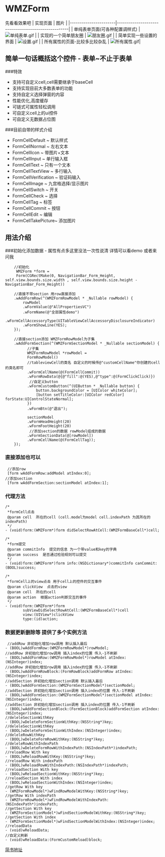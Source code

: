 # WMZForm
先看看效果吧
| 实现页面                | 图片                       |
|-----------------------|-----------------------------------------------------|
| 单纯表单页面(可各种配置调样式)               | ![单纯表单.gif](https://upload-images.jianshu.io/upload_images/9163368-7ec31dc28be50359.gif?imageMogr2/auto-orient/strip)
|
| 实现的一个简单朋友圈              | ![朋友圈.gif](https://upload-images.jianshu.io/upload_images/9163368-a9f7b2803a7ea8cd.gif?imageMogr2/auto-orient/strip)
|
| 简单实现一些设置的界面              | ![设置.gif](https://upload-images.jianshu.io/upload_images/9163368-ac0e739822a16515.gif?imageMogr2/auto-orient/strip)
|
| 所有属性的页面-比较多比较杂乱              | ![所有属性.gif](https://upload-images.jianshu.io/upload_images/9163368-535ae0912b320ca6.gif?imageMogr2/auto-orient/strip)|

##  简单一句话概括这个控件 - 表单~不止于表单
###特效
- 支持可自定义cell,cell需要继承于baseCell
- 支持实现目前大多数表单的功能
- 支持自定义选择弹窗的内容
- 性能优化,高度缓存
- 可链式可属性轻松调用
- 可自定义cell上的ui控件
- 可自定义无数据占位图

###目前自带的样式介绍

 -   FormCellDefault       ~ 默认样式
   - FormCellNormal       ~ 左右文本
 -   FormCellIcon            ~ 带图片+文本
-    FormCellInput           ~  单行输入框
 -   FormCellText            ~  只有一个文本
-    FormCellTextView    ~  多行输入
 -   FormCellVerification ~ 验证码输入
-    FormCellImage         ~ 九宫格选择/显示图片
-    FormCellSwitch        ~ 开关
-    FormCellCheck         ~ 选择
-    FormCellTag             ~ 标签
 -   FormCellCommit      ~ 按钮
-    FormCellEdit            ~ 编辑
-    FormCellTakePicture~ 添加图片



## 用法介绍
###初始化添加数据 - 属性有点多这里没法一次性说清 详情可以看demo 或者来问我
```
    //初始化
     WMZForm *form =
     Form(CGRectMake(0, NavigationBar_Form_Height, self.view.bounds.size.width , self.view.bounds.size.height - NavigationBar_Form_Height))

    //直接不带section 用row直接添加
    .wAddFormRow(^(WMZFormRowModel * _Nullable rowModel) {
        rowModel
        .wFormValue(@"AllPropertiesVC")
        .wFormName(@"全部属性demo")
        .wFormCellAccessoryType(UITableViewCellAccessoryDisclosureIndicator)
        .wFormShowLine(YES);
    });

    //直接section添加 WMZFormRowModel为子集
    .wAddFormSection(^(WMZFormSectionModel * _Nullable sectionModel) {
          //子集
          WMZFormRowModel *rowModel =
          FormRowModel()
          //tableviewCell的类名 自定义的时候传@"customCellName"你创建的cell的类名即可
          .wFormCellName(@(FormCellCommit))
          .wFormRowData(@{@"fill":@(YES),@"type":@(FormClickClick)})
           //自定义button
          .wFormCustomButton(^(UIButton * _Nullable button) {
              button.backgroundColor = [UIColor whiteColor];
              [button setTitleColor:[UIColor redColor] forState:UIControlStateNormal];
          })
          .wFormBtn(@"退出");
        
          sectionModel
          .wFormHeadHeight(20)
          .wFormFootHeight(20)
           //添加section的数据 rowModel组成的数据
          .wFormSectionData(@[rowModel])
          .wFormCellName(@(FormCellTag));
    });
```
### 直接添加也可以
```
 //添加row
 [form wAddFormRow:addModel atIndex:0];
//添加section
 [form wAddFormSection:sectionModel atIndex:1];
```

### 代理方法
```
/*
 *formCell点击
 @param cell  所在的cell (cell.model为model cell.indexPath 为其所在的indexPath)
 */
- (void)form:(WMZForm*)form didSelectRowAtCell:(WMZFormBaseCell*)cell;

/*
 *form提交
 @param commitInfo  提交的信息 为一个带value和key的字典
 @param success  是否通过检验规则可以提交
 */
- (void)form:(WMZForm*)form info:(NSDictionary*)commitInfo canCommit:(BOOL)success;

/*
 *formCell上的view点击 用于cell上的控件的交互事件
 @param clickView  点击的view
 @param cell  所在的cell
 @param action  根据action判断交互的事件
 */
- (void)form:(WMZForm*)form
        subViewDidSelectRowAtCell:(WMZFormBaseCell*)cell
        view:(UIView*)clickView
        type:(id)action;
```

### 数据更新删除等 提供了多个实例方法
```
 //addRow 非初始化增加row调用 默认插入最后
- (BOOL)wAddFormRow:(WMZFormRowModel*)rowModel;
//addRow 非初始化增加row调用 插入index的位置 传入-1不刷新
- (BOOL)wAddFormRow:(WMZFormRowModel*)rowModel atIndex:(NSInteger)index;
//addRow 非初始化增加row调用 插入index的位置 传入-1不刷新
- (BOOL)wAddFormRowBlock:(FormRowBlock)addFormRow atIndex:(NSInteger)index;
//addSection 非初始化增加section调用 默认插入最后
- (BOOL)wAddFormSection:(WMZFormSectionModel*)sectionModel;
//addSection 非初始化增加section调用 插入index的位置 传入-1不刷新
- (BOOL)wAddFormSection:(WMZFormSectionModel*)sectionModel atIndex:(NSInteger)index;
//addSection 非初始化增加section调用 插入index的位置 传入-1不刷新
- (BOOL)wAddFormSectionBlock:(FormSectionBlock)addFormSection atIndex:(NSInteger)index;
//deleleSectionWithKey
- (BOOL)wDeleteFormSectionWithKey:(NSString*)key;
//deleleSectionWithKey
- (BOOL)wDeleteFormSectionWithIndex:(NSInteger)index;
//deleleRowWithKey
- (BOOL)wDeleteFormRowWithKey:(NSString*)key;
//deleleRowWithIndexPath
- (BOOL)wDeleteFormRowWithIndexPath:(NSIndexPath*)indexPath;
//reloadRow With key
- (BOOL)wReloadRowWithKey:(NSString*)key;
//reloadRow With indexPath
- (BOOL)wReloadRowWithIndexPath:(NSIndexPath*)indexPath;
//reloadSection With key
- (BOOL)wReloadSectionWithKey:(NSString*)key;
//reloadSection With index
- (BOOL)wReloadSectionWithIndex:(NSInteger)index;
//getRow With key
- (WMZFormRowModel*)wFindRowModelWithKey:(NSString*)key;
//getRow With indexPath
- (WMZFormRowModel*)wFindRowModelWithIndexPath:(NSIndexPath*)indexPath;
//getSection With key
- (WMZFormSectionModel*)wFindSectionModelWithKey:(NSString*)key;
//getSection With index
- (WMZFormSectionModel*)wFindSectionModelWithIndex:(NSInteger)index;
//reloadData
- (void)wReloadData;
//自定义刷新
- (void)wReloadData:(FormCustomReload)block;
```
 [简书地址](https://www.jianshu.com/p/fb3c85f71924)

